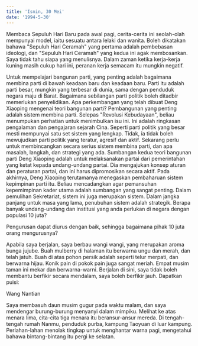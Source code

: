 ```yaml
---
title: 'Isnin, 30 Mei'
date: '1994-5-30'
---
```


Membaca Sepuluh Hari Baru pada awal pagi, cerita-cerita ini seolah-olah mempunyai model, iaitu sesuatu antara lelaki dan wanita. Boleh dikatakan bahawa "Sepuluh Hari Ceramah" yang pertama adalah pembebasan ideologi, dan "Sepuluh Hari Ceramah" yang kedua ini agak membosankan. Saya tidak tahu siapa yang menulisnya. Dalam zaman ketika kerja-kerja kuning masih cukup hari ini, peranan kerja semacam itu mungkin negatif.

Untuk mempelajari bangunan parti, yang penting adalah bagaimana membina parti di bawah keadaan baru dan keadaan baru. Parti itu adalah parti besar, mungkin yang terbesar di dunia, sama dengan penduduk negara maju di Barat. Bagaimana sebilangan parti politik boleh ditadbir memerlukan penyelidikan. Apa perkembangan yang telah dibuat Deng Xiaoping mengenai teori bangunan parti? Pembangunan yang penting adalah sistem membina parti. Selepas "Revolusi Kebudayaan", beliau menumpukan perhatian untuk menimbulkan isu ini. Ini adalah ringkasan pengalaman dan pengajaran sejarah Cina. Seperti parti politik yang besar mesti mempunyai satu set sistem yang lengkap. Tidak, ia tidak boleh mewujudkan parti politik yang teratur, agresif dan aktif. Sekarang perlu untuk membincangkan secara serius sistem membina parti, dan apa masalah, langkah, dan strategi yang ada. Sumbangan kedua teori bangunan parti Deng Xiaoping adalah untuk melaksanakan partai dari pemerintahan yang ketat kepada undang-undang partai. Dia mengajukan konsep aturan dan peraturan partai, dan ini harus dipromosikan secara aktif. Pada akhirnya, Deng Xiaoping terutamanya menegaskan pembaharuan sistem kepimpinan parti itu. Beliau mencadangkan agar pemansuhan kepemimpinan kader utama adalah sumbangan yang sangat penting. Dalam pemulihan Sekretariat, sistem ini juga merupakan sistem. Dalam jangka panjang untuk masa yang lama, penubuhan sistem adalah strategik. Berapa banyak undang-undang dan institusi yang anda perlukan di negara dengan populasi 10 juta?

Pengurusan dapat diurus dengan baik, sehingga bagaimana pihak 10 juta orang mengurusnya?

Apabila saya berjalan, saya berbau wangi wangi, yang merupakan aroma bunga jujube. Buah mulberry di halaman itu berwarna ungu dan merah, dan telah jatuh. Buah di atas pohon persik adalah seperti telur merpati, dan berwarna hijau. Konik pain di pokok pain juga sangat meriah. Empat musim taman ini mekar dan berwarna-warni. Berjalan di sini, saya tidak boleh membantu berfikir secara mendalam, saya boleh berfikir jauh. Dapatkan puisi:

Wang Nantian

Saya membasuh daun musim gugur pada waktu malam, dan saya mendengar burung-burung menyanyi dalam mimpiku. Melihat ke atas menara lima, cita-cita tiga menara itu beransur-ansur mereda. Di tengah-tengah rumah Nanmu, penduduk purba, kampung Taoyuan di luar kampung. Perlahan-lahan menolak tingkap untuk menghantar warna pagi, mengetahui bahawa bintang-bintang itu pergi ke selatan.

